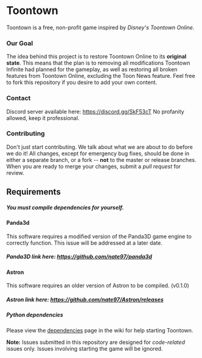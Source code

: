 Toontown
=================
Toontown is a free, non-profit game inspired by _Disney's Toontown Online_.


### Our Goal ###
The idea behind this project is to restore Toontown Online to its **original state**. This means that the plan is to removing all modifications Toontown Infinite had planned for the gameplay, as well as restoring all broken features from Toontown Online, excluding the Toon News feature. Feel free to fork this repository if you desire to add your own content.

### Contact ###
Discord server available here: https://discord.gg/SkF53cT
No profanity allowed, keep it professional.

### Contributing ###
Don't just start contributing. We talk about what we are about to do before we do it! All changes, except for emergency bug fixes, should be done in either a separate branch, or a fork -- **not** to the master or release branches. When you are ready to merge your changes, submit a _pull request_ for review.

## Requirements ##

##### You must compile dependencies for yourself. #####

#### Panda3d ####
This software requires a modified version of the Panda3D game engine to correctly function. This issue will be addressed at a later date.
##### Panda3D link here: https://github.com/nate97/panda3d

#### Astron ####
This software requires an older version of Astron to be compiled. (v0.1.0)
##### Astron link here: https://github.com/nate97/Astron/releases 


##### Python dependencies ######

Please view the [dependencies](https://github.com/ToontownInfinite/src/wiki/Dependencies) page in the wiki for help starting Toontown.


**Note:** Issues submitted in this repository are designed for *code-related* issues only. Issues involving starting the game will be ignored.
